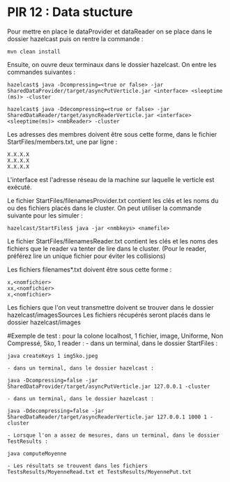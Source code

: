 # PIR 12 : Data stucture

Pour mettre en place le dataProvider et dataReader on se place dans le dossier hazelcast puis on rentre la commande :
```
mvn clean install
```

Ensuite, on ouvre deux terminaux dans le dossier hazelcast. On entre les commandes suivantes :

```
hazelcast$ java -Dcompressing=<true or false> -jar SharedDataProvider/target/asyncPutVerticle.jar <interface> <sleeptime (ms)> -cluster

hazelcast$ java -Ddecompressing=<true or false> -jar SharedDataReader/target/asyncReaderVerticle.jar <interface> <sleeptime(ms)> <nmbReader> -cluster
```

Les adresses des membres doivent être sous cette forme, dans le fichier StartFiles/members.txt, une par ligne :

```
X.X.X.X
X.X.X.X
X.X.X.X
```

L'interface est l'adresse réseau de la machine sur laquelle le verticle est exécuté.

Le fichier StartFiles/filenamesProvider.txt contient les clés et les noms du ou des fichiers placés dans le cluster. On peut utiliser la commande suivante pour les simuler :

```
hazelcast/StartFiles$ java -jar <nmbkeys> <namefile>
```

Le fichier StartFiles/filenamesReader.txt contient les clés et les noms des fichiers que le reader va tenter de lire dans le cluster. (Pour le reader, préférez lire un unique fichier pour éviter les collisions)

Les fichiers filenames*.txt doivent être sous cette forme :

```
x,<nomfichier>
xx,<nomfichier>
x,<nomfichier>
```

Les fichiers que l'on veut transmettre doivent se trouver dans le dossier hazelcast/imagesSources
Les fichiers récupérés seront placés dans le dossier hazelcast/images


#Exemple de test :
pour la colone localhost, 1 fichier, image, Uniforme, Non Compressé, 5ko, 1 reader :
	- dans un terminal, dans le dossier StartFiles :

```
java createKeys 1 img5ko.jpeg
```

	- dans un terminal, dans le dossier hazelcast :

```
java -Dcompressing=false -jar SharedDataProvider/target/asyncPutVerticle.jar 127.0.0.1 -cluster
```

	- dans un terminal, dans le dossier hazelcast :

```
java -Ddecompressing=false -jar SharedDataReader/target/asyncReaderVerticle.jar 127.0.0.1 1000 1 -cluster
```

	- Lorsque l'on a assez de mesures, dans un terminal, dans le dossier TestResults :

```
java computeMoyenne
```

	- Les résultats se trouvent dans les fichiers TestsResults/MoyenneRead.txt et TestsResults/MoyennePut.txt
